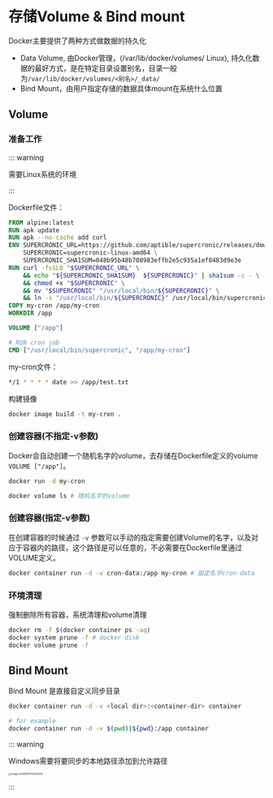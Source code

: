 # 存储Volume & Bind mount

Docker主要提供了两种方式做数据的持久化

- Data Volume, 由Docker管理，(/var/lib/docker/volumes/ Linux), 持久化数据的最好方式，是在特定目录设置别名，目录一般为`/var/lib/docker/volumes/<别名>/_data/`
- Bind Mount，由用户指定存储的数据具体mount在系统什么位置

## Volume

### 准备工作

::: warning

需要Linux系统的环境

:::

Dockerfile文件：

```dockerfile
FROM alpine:latest
RUN apk update
RUN apk --no-cache add curl
ENV SUPERCRONIC_URL=https://github.com/aptible/supercronic/releases/download/v0.1.12/supercronic-linux-amd64 \
    SUPERCRONIC=supercronic-linux-amd64 \
    SUPERCRONIC_SHA1SUM=048b95b48b708983effb2e5c935a1ef8483d9e3e
RUN curl -fsSLO "$SUPERCRONIC_URL" \
    && echo "${SUPERCRONIC_SHA1SUM}  ${SUPERCRONIC}" | sha1sum -c - \
    && chmod +x "$SUPERCRONIC" \
    && mv "$SUPERCRONIC" "/usr/local/bin/${SUPERCRONIC}" \
    && ln -s "/usr/local/bin/${SUPERCRONIC}" /usr/local/bin/supercronic
COPY my-cron /app/my-cron
WORKDIR /app

VOLUME ["/app"]

# RUN cron job
CMD ["/usr/local/bin/supercronic", "/app/my-cron"]
```

my-cron文件：

```sh
*/1 * * * * date >> /app/test.txt
```

构建镜像

```sh
docker image build -t my-cron .
```

### 创建容器(不指定-v参数)

Docker会自动创建一个随机名字的volume，去存储在Dockerfile定义的volume `VOLUME ["/app"]`。

```sh
docker run -d my-cron

docker volume ls # 随机名字的volume
```

### 创建容器(指定-v参数)

在创建容器的时候通过 `-v` 参数可以手动的指定需要创建Volume的名字，以及对应于容器内的路径，这个路径是可以任意的，不必需要在Dockerfile里通过VOLUME定义。

```sh
docker container run -d -v cron-data:/app my-cron # 固定名字cron-data
```

### 环境清理

强制删除所有容器，系统清理和volume清理

```sh
docker rm -f $(docker container ps -aq)
docker system prune -f # docker disk
docker volume prune -f
```

## Bind Mount

Bind Mount 是直接自定义同步目录

```sh
docker container run -d -v <local dir>:<container-dir> container

# for example
docker container run -d -v $(pwd)|${pwd}:/app container
```

::: warning

Windows需要将要同步的本地路径添加到允许路径

<img src="https://gitlab.com/loveagri/pic/-/raw/main/2024-06-15/14/70538_image-20240615143025838.png" alt="image-20240615143025838" style="zoom:33%;" />

:::








































































